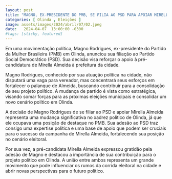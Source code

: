```yaml
---
layout: post
title: "MAGNO, EX-PRESIDENTE DO PMB, SE FILIA AO PSD PARA APOIAR MIRELLA ALMEIDA, CANDIDATURA ESTÁ DESCARTADA"
categories: [ Olinda , Eleições ]
image: assets/images/2024/abril/07/02.jpeg
date:   2024-04-07  13:00:00 -0300
#tags: [sticky, featured]
---
```

Em uma movimentação política, Magno Rodrigues, ex-presidente do Partido da Mulher Brasileira (PMB) em Olinda, anunciou sua filiação ao Partido Social Democrático (PSD). Sua decisão visa reforçar o apoio à pré-candidatura de Mirella Almeida à prefeitura da cidade.

Magno Rodrigues, conhecido por sua atuação política na cidade, não disputará uma vaga para vereador, mas concentrará seus esforços em fortalecer o palanque de Almeida, buscando contribuir para a consolidação de seu projeto político. A mudança de partido é vista como estratégica, visando somar forças para as próximas eleições municipais e consolidar um novo cenário político em Olinda.

A decisão de Magno Rodrigues de se filiar ao PSD e apoiar Mirella Almeida representa uma mudança significativa no xadrez político de Olinda, já que ele ocupava uma posição de destaque no PMB. Sua adesão ao PSD traz consigo uma expertise política e uma base de apoio que podem ser cruciais para o sucesso da campanha de Mirella Almeida, fortalecendo sua posição no cenário eleitoral.

Por sua vez, a pré-candidata Mirella Almeida expressou gratidão pela adesão de Magno e destacou a importância de sua contribuição para o projeto político em Olinda. A união entre ambos representa um grande movimento que pode influenciar os rumos da corrida eleitoral na cidade e abrir novas perspectivas para o futuro político.